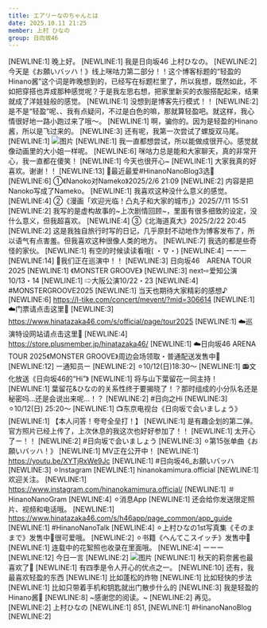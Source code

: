 ```yaml
---
title: エアリーなのちゃんとは
date: 2025.10.11 21:25
member: 上村 ひなの
group: 日向坂46
---
```


[NEWLINE:1]
晚上好。
[NEWLINE:1]
我是日向坂46 上村ひなの。
[NEWLINE:2]
今天是《お願いバッハ！》线上咪咕力第二部分！！这个博客标题的“轻盈的Hinano酱”这个词是昨晚想到的，已经写在标题栏里了，所以我想，既然如此，不如把穿搭也弄成那种感觉呢？于是我左思右想，把家里新买的衣服搭配起来，结果就成了洋娃娃般的感觉。
[NEWLINE:1]
没想到是博客先行模式！！
[NEWLINE:2]
是不是“轻盈”呢、、我有点疑问，不过是白色的嘛，那就算轻盈吧。就这样，我心情很好地一路小跑过来了哦～。
[NEWLINE:1]
啊，骗你的。因为是轻盈的Hinano酱，所以是飞过来的。
[NEWLINE:3]
还有呢，我第一次尝试了螺旋双马尾。
[NEWLINE:1]
![图片](https://cdn.hinatazaka46.com/files/14/diary/official/member/moblog/202510/mobdhMxOG.jpg)
[NEWLINE:1]
我一直都想尝试，所以能做成很开心。感觉就像动画里的大小姐一样呢。
[NEWLINE:6]
咪咕力总是能和大家聊天，真的非常开心，我一直都在傻笑！
[NEWLINE:1]
今天也很开心~
[NEWLINE:1]
大家我真的好喜欢。谢谢！！
[NEWLINE:13]
🍓最近最爱#HinanoNanoBlog3选🍓
[NEWLINE:6]
①《Nanoko对Nameko》2025/2/6 21:09
[NEWLINE:2]
内容是把Nanoko写成了Nameko。
[NEWLINE:1]
我喜欢这种没什么意义的感觉。
[NEWLINE:4]
②《漫画「欢迎光临！凸丸子和大家的城市」》2025/7/11 15:51
[NEWLINE:2]
我写的是虚构故事的~上次剧情回顾~，里面有很多细致的设定，没什么意义，但我超喜欢。
[NEWLINE:4]
③《北海道真大》2025/2/22 20:45
[NEWLINE:2]
这是我独自旅行时写的日记，几乎原封不动地作为博客发布了，所以语气有点害羞。但我喜欢这种很像人类的地方。
[NEWLINE:7]
我选的都是些奇怪的家伙。
[NEWLINE:1]
有空的时候读读看哦( ・∇・)
[NEWLINE:4]
ーーー
[NEWLINE:14]
📢我们正在巡演中！！
[NEWLINE:3]
日向坂46　ARENA TOUR 2025
[NEWLINE:1]
《MONSTER GROOVE》
[NEWLINE:3]
next⇨爱知公演10/13・14
[NEWLINE:1]
⇨大阪公演10/22・23
[NEWLINE:4]
#MONSTERGROOVE2025
[NEWLINE:1]
当天也期待大家精彩的感想♪
[NEWLINE:6]
https://l-tike.com/concert/mevent/?mid=306614
[NEWLINE:1]
☁️门票请点击这里🤍
[NEWLINE:3]
https://www.hinatazaka46.com/s/official/page/tour2025
[NEWLINE:1]
☁️巡演特设网站请点击这里🤍
[NEWLINE:4]
https://store.plusmember.jp/hinatazaka46/
[NEWLINE:1]
☁️日向坂46 ARENA TOUR 2025《MONSTER GROOVE》周边会场领取・普通配送发售中🤍
[NEWLINE:12]
ー通知员ー
[NEWLINE:2]
⚪︎10/12(日)18:30〜
[NEWLINE:1]
📻文化放送《日向坂46的“Hi”》
[NEWLINE:1]
将与山下葉留花一同主持！
[NEWLINE:1]
葉留花&ひなの的关系性终于要揭晓了！？那时组成的小分队名还是秘密吗…还是会说出来呢…！？
[NEWLINE:2]
#日向之Hi
[NEWLINE:3]
⚪︎10/12(日) 25:20〜
[NEWLINE:1]
📺东京电视台《日向坂で会いましょう》
[NEWLINE:1]
【本人问答！夸夸全垒打！】
[NEWLINE:1]
是有趣企划的第二弹。官方照片已经上传了，上次休息的我这次也好好参加了！！
[NEWLINE:1]
太开心了ー！！
[NEWLINE:2]
#日向坂で会いましょう
[NEWLINE:3]
⚪︎第15张单曲《お願いバッハ！》
[NEWLINE:1]
MV正在公开中！
[NEWLINE:1]
https://youtu.be/XYTjRxWe9Jc
[NEWLINE:1]
#日向坂46_お願いバッハ
[NEWLINE:3]
⚪︎Instagram
[NEWLINE:1]
hinanokamimura.official
[NEWLINE:1]
欢迎关注。
[NEWLINE:1]
https://www.instagram.com/hinanokamimura.official/
[NEWLINE:1]
＃HinanoNanoGram
[NEWLINE:4]
⚪︎消息App
[NEWLINE:1]
还会给你发送限定照片、视频和电话哦。
[NEWLINE:1]
https://www.hinatazaka46.com/s/h46app/page_common/app_guide
[NEWLINE:1]
#HinanoNanoTalk
[NEWLINE:4]
︎⚪︎上村ひなの1st写真集《そのままで》发售中📸很可爱哦。
[NEWLINE:2]
⚪︎书籍《へんてこスイッチ》发售中📖
[NEWLINE:1]
连载中的花絮照也收录在里面哦。
[NEWLINE:4]
︎ーーー
[NEWLINE:12]
今日一言
[NEWLINE:2]
![图片](https://cdn.hinatazaka46.com/files/14/diary/official/member/moblog/202510/mobdjxQPo.jpg)
[NEWLINE:1]
秋天的莉奈酱也最喜欢了🍂
[NEWLINE:1]
有四季是令人开心的优点之一。
[NEWLINE:10]
还有，我最喜欢轻盈的东西
[NEWLINE:1]
比如蓬松的炸物
[NEWLINE:1]
比如轻快的步法
[NEWLINE:1]
比如只带着手机和钥匙就出门散步什么的
[NEWLINE:3]
我是轻盈的Hinano酱🪽
[NEWLINE:8]
~感谢您的阅读。~
[NEWLINE:2]
再见。
[NEWLINE:2]
上村ひなの
[NEWLINE:1]
851,
[NEWLINE:1]
#HinanoNanoBlog
[NEWLINE:2]